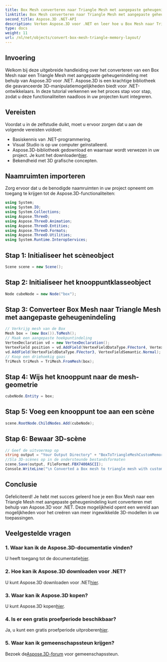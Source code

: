 ```yaml
---
title: Box Mesh converteren naar Triangle Mesh met aangepaste geheugenindeling
linktitle: Box Mesh converteren naar Triangle Mesh met aangepaste geheugenindeling
second_title: Aspose.3D .NET-API
description: Verken Aspose.3D voor .NET en leer hoe u Box Mesh naar Triangle Mesh kunt converteren met aangepaste geheugenindeling. Eenvoudige stappen voor 3D-modellering in uw toepassingen.
type: docs
weight: 11
url: /nl/net/objects/convert-box-mesh-triangle-memory-layout/
---
```

## Invoering
Welkom bij deze uitgebreide handleiding over het converteren van een Box Mesh naar een Triangle Mesh met aangepaste geheugenindeling met behulp van Aspose.3D voor .NET. Aspose.3D is een krachtige bibliotheek die geavanceerde 3D-manipulatiemogelijkheden biedt voor .NET-ontwikkelaars. In deze tutorial verkennen we het proces stap voor stap, zodat u deze functionaliteiten naadloos in uw projecten kunt integreren.
## Vereisten
Voordat u in de zelfstudie duikt, moet u ervoor zorgen dat u aan de volgende vereisten voldoet:
- Basiskennis van .NET-programmering.
- Visual Studio is op uw computer geïnstalleerd.
-  Aspose.3D-bibliotheek gedownload en waarnaar wordt verwezen in uw project. Je kunt het downloaden[hier](https://releases.aspose.com/3d/net/).
- Bekendheid met 3D grafische concepten.
## Naamruimten importeren
Zorg ervoor dat u de benodigde naamruimten in uw project opneemt om toegang te krijgen tot de Aspose.3D-functionaliteiten:
```csharp
using System;
using System.IO;
using System.Collections;
using Aspose.ThreeD;
using Aspose.ThreeD.Animation;
using Aspose.ThreeD.Entities;
using Aspose.ThreeD.Formats;
using Aspose.ThreeD.Utilities;
using System.Runtime.InteropServices;
```
## Stap 1: Initialiseer het scèneobject
```csharp
Scene scene = new Scene();
```
## Stap 2: Initialiseer het knooppuntklasseobject
```csharp
Node cubeNode = new Node("box");
```
## Stap 3: Converteer Box Mesh naar Triangle Mesh met aangepaste geheugenindeling
```csharp
// Verkrijg mesh van de Box
Mesh box = (new Box()).ToMesh();
// Maak een aangepaste hoekpuntindeling
VertexDeclaration vd = new VertexDeclaration();
VertexField position = vd.AddField(VertexFieldDataType.FVector4, VertexFieldSemantic.Position);
vd.AddField(VertexFieldDataType.FVector3, VertexFieldSemantic.Normal);
// Koop een driehoekig gaas
TriMesh triMesh = TriMesh.FromMesh(box);
```
## Stap 4: Wijs het knooppunt naar de mesh-geometrie
```csharp
cubeNode.Entity = box;
```
## Stap 5: Voeg een knooppunt toe aan een scène
```csharp
scene.RootNode.ChildNodes.Add(cubeNode);
```
## Stap 6: Bewaar 3D-scène
```csharp
// Geef de uitvoermap op
string output = "Your Output Directory" + "BoxToTriangleMeshCustomMemoryLayoutScene.fbx";
//Sla 3D-scènes op in de ondersteunde bestandsformaten
scene.Save(output, FileFormat.FBX7400ASCII);
Console.WriteLine("\n Converted a Box mesh to triangle mesh with custom memory layout of the vertex successfully.\nFile saved at " + output);
```
## Conclusie
Gefeliciteerd! Je hebt met succes geleerd hoe je een Box Mesh naar een Triangle Mesh met aangepaste geheugenindeling kunt converteren met behulp van Aspose.3D voor .NET. Deze mogelijkheid opent een wereld aan mogelijkheden voor het creëren van meer ingewikkelde 3D-modellen in uw toepassingen.
## Veelgestelde vragen
### 1. Waar kan ik de Aspose.3D-documentatie vinden?
 U heeft toegang tot de documentatie[hier](https://reference.aspose.com/3d/net/).
### 2. Hoe kan ik Aspose.3D downloaden voor .NET?
 U kunt Aspose.3D downloaden voor .NET[hier](https://releases.aspose.com/3d/net/).
### 3. Waar kan ik Aspose.3D kopen?
 U kunt Aspose.3D kopen[hier](https://purchase.aspose.com/buy).
### 4. Is er een gratis proefperiode beschikbaar?
 Ja, u kunt een gratis proefperiode uitproberen[hier](https://releases.aspose.com/).
### 5. Waar kan ik gemeenschapssteun krijgen?
 Bezoek de[Aspose.3D-forum](https://forum.aspose.com/c/3d/18) voor gemeenschapssteun.